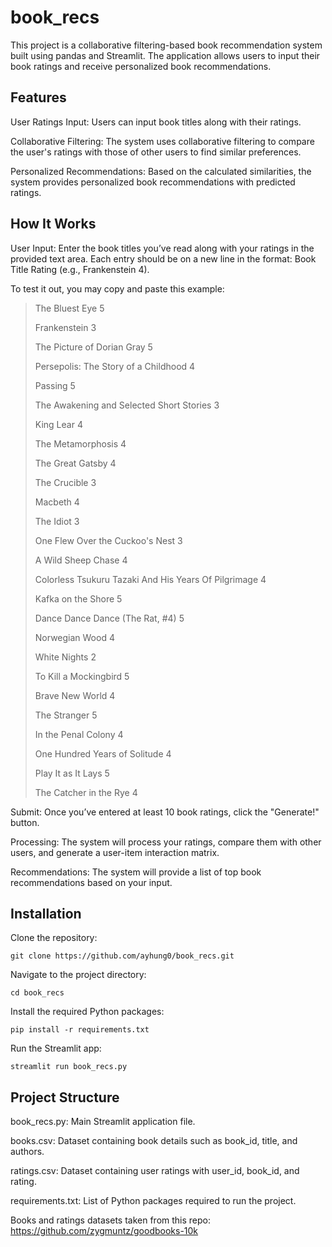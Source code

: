 # book_recs
This project is a collaborative filtering-based book recommendation system built using pandas and Streamlit. The application allows users to input their book ratings and receive personalized book recommendations.

## Features
User Ratings Input: Users can input book titles along with their ratings.

Collaborative Filtering: The system uses collaborative filtering to compare the user's ratings with those of other users to find similar preferences.

Personalized Recommendations: Based on the calculated similarities, the system provides personalized book recommendations with predicted ratings.

## How It Works
User Input: Enter the book titles you’ve read along with your ratings in the provided text area. Each entry should be on a new line in the format: Book Title Rating (e.g., Frankenstein 4).

To test it out, you may copy and paste this example:

> The Bluest Eye 5
> 
> Frankenstein 3
>
> The Picture of Dorian Gray 5
>
> Persepolis: The Story of a Childhood 4
>
> Passing 5
>
> The Awakening and Selected Short Stories 3
>
> King Lear 4
>
> The Metamorphosis 4
>
> The Great Gatsby 4
>
> The Crucible 3
>
> Macbeth 4
>
> The Idiot 3
>
> One Flew Over the Cuckoo's Nest 3
>
> A Wild Sheep Chase 4
>
> Colorless Tsukuru Tazaki And His Years Of Pilgrimage 4
>
> Kafka on the Shore 5
>
> Dance Dance Dance (The Rat, #4) 5
>
> Norwegian Wood 4
>
> White Nights 2
>
> To Kill a Mockingbird 5
>
> Brave New World 4
>
> The Stranger 5
>
> In the Penal Colony 4
>
> One Hundred Years of Solitude 4
>
> Play It as It Lays 5
>
> The Catcher in the Rye 4

Submit: Once you’ve entered at least 10 book ratings, click the "Generate!" button.

Processing: The system will process your ratings, compare them with other users, and generate a user-item interaction matrix.

Recommendations: The system will provide a list of top book recommendations based on your input.

## Installation
Clone the repository:
```
git clone https://github.com/ayhung0/book_recs.git
```

Navigate to the project directory:
```
cd book_recs
```

Install the required Python packages:
```
pip install -r requirements.txt
```

Run the Streamlit app:
```
streamlit run book_recs.py
```

## Project Structure
book_recs.py: Main Streamlit application file.

books.csv: Dataset containing book details such as book_id, title, and authors.

ratings.csv: Dataset containing user ratings with user_id, book_id, and rating.

requirements.txt: List of Python packages required to run the project.


Books and ratings datasets taken from this repo: https://github.com/zygmuntz/goodbooks-10k
